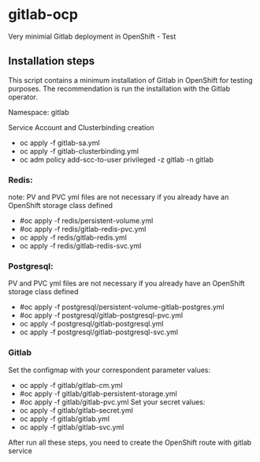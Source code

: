 # gitlab-ocp
Very minimial Gitlab deployment in OpenShift - Test

## Installation steps
This script contains a minimum installation of Gitlab in OpenShift for testing purposes. The recommendation is run the installation with the Gitlab operator.

Namespace: gitlab

Service Account and Clusterbinding creation 
- oc apply -f gitlab-sa.yml 
- oc apply -f gitlab-clusterbinding.yml
- oc adm policy add-scc-to-user privileged -z gitlab -n gitlab


### Redis: 
note: PV and PVC yml files are not necessary if you already have an OpenShift storage class defined
- #oc apply -f redis/persistent-volume.yml 
- #oc apply -f redis/gitlab-redis-pvc.yml 
- oc apply -f redis/gitlab-redis.yml 
- oc apply -f redis/gitlab-redis-svc.yml 
### Postgresql: 
PV and PVC yml files are not necessary if you already have an OpenShift storage class defined
- #oc apply -f postgresql/persistent-volume-gitlab-postgres.yml
- #oc apply -f postgresql/gitlab-postgresql-pvc.yml 
- oc apply -f postgresql/gitlab-postgresql.yml
- oc apply -f postgresql/gitlab-postgresql-svc.yml

### Gitlab
Set the configmap with your correspondent parameter values:
- oc apply -f gitlab/gitlab-cm.yml
- #oc apply -f gitlab/gitlab-persistent-storage.yml
- #oc apply -f gitlab/gitlab-pvc.yml
Set your secret values:
- oc apply -f gitlab/gitlab-secret.yml
- oc apply -f gitlab/gitlab.yml
- oc apply -f gitlab/gitlab-svc.yml

After run all these steps, you need to create the OpenShift route with gitlab service

